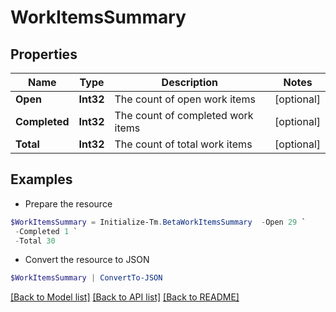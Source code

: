 # WorkItemsSummary
## Properties

Name | Type | Description | Notes
------------ | ------------- | ------------- | -------------
**Open** | **Int32** | The count of open work items | [optional] 
**Completed** | **Int32** | The count of completed work items | [optional] 
**Total** | **Int32** | The count of total work items | [optional] 

## Examples

- Prepare the resource
```powershell
$WorkItemsSummary = Initialize-Tm.BetaWorkItemsSummary  -Open 29 `
 -Completed 1 `
 -Total 30
```

- Convert the resource to JSON
```powershell
$WorkItemsSummary | ConvertTo-JSON
```

[[Back to Model list]](../README.md#documentation-for-models) [[Back to API list]](../README.md#documentation-for-api-endpoints) [[Back to README]](../README.md)

